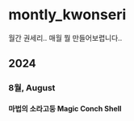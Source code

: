 # montly_kwonseri
월간 권세리.. 매월 뭘 만들어보렵니다..

## 2024

### 8월, August

#### 마법의 소라고둥 Magic Conch Shell

